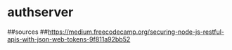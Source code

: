 # authserver
##sources
##https://medium.freecodecamp.org/securing-node-js-restful-apis-with-json-web-tokens-9f811a92bb52